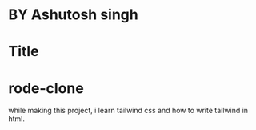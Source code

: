 # BY Ashutosh singh
# Title
# rode-clone
while making this project, i learn tailwind css and how to write tailwind in html.
